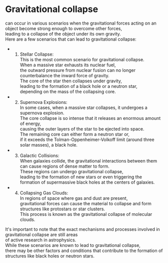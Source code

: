 # Gravitational collapse  
   can occur in various scenarios when the gravitational forces acting on an object become strong enough to overcome other forces,   
    leading to a collapse of the object under its own gravity.   
     Here are a few scenarios that can lead to gravitational collapse:  
      
   - 1. Stellar Collapse:   
         This is the most common scenario for gravitational collapse.   
          When a massive star exhausts its nuclear fuel,   
           the outward pressure from nuclear fusion can no longer counterbalance the inward force of gravity.   
            The core of the star then collapses under gravity,   
             leading to the formation of a black hole or a neutron star,   
              depending on the mass of the collapsing core.  
  
   - 2. Supernova Explosions:   
         In some cases, when a massive star collapses, it undergoes a supernova explosion.   
          The core collapse is so intense that it releases an enormous amount of energy,   
           causing the outer layers of the star to be ejected into space.   
            The remaining core can either form a neutron star or,    
             if it exceeds the Tolman-Oppenheimer-Volkoff limit (around three solar masses), a black hole.  

   - 3. Galactic Collisions:    
         When galaxies collide, the gravitational interactions between them can cause regions of dense matter to form.   
          These regions can undergo gravitational collapse,   
           leading to the formation of new stars or even triggering the formation of supermassive black holes at the centers of galaxies.  
   
   - 4. Collapsing Gas Clouds:    
         In regions of space where gas and dust are present,   
          gravitational forces can cause the material to collapse and form structures like protostars or star clusters.   
           This process is known as the gravitational collapse of molecular clouds.  
   
It's important to note that the exact mechanisms and processes involved in gravitational collapse are still areas   
 of active research in astrophysics.   
  While these scenarios are known to lead to gravitational collapse,   
   there may be other factors and conditions that contribute to the formation of structures like black holes or neutron stars.  
